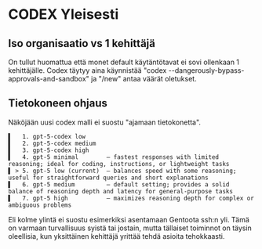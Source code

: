 # CODEX Yleisesti

## Iso organisaatio vs 1 kehittäjä
On tullut huomattua että monet default käytäntötavat ei sovi ollenkaan 1 kehittäjälle.
Codex täytyy aina käynnistää "codex --dangerously-bypass-approvals-and-sandbox" ja "/new" antaa väärät oletukset.

## Tietokoneen ohjaus
Näköjään uusi codex malli ei suostu "ajamaan tietokonetta".
```
▌   1. gpt-5-codex low
▌   2. gpt-5-codex medium
▌   3. gpt-5-codex high
▌   4. gpt-5 minimal        — fastest responses with limited reasoning; ideal for coding, instructions, or lightweight tasks
▌ > 5. gpt-5 low (current)  — balances speed with some reasoning; useful for straightforward queries and short explanations
▌   6. gpt-5 medium         — default setting; provides a solid balance of reasoning depth and latency for general-purpose tasks
▌   7. gpt-5 high           — maximizes reasoning depth for complex or ambiguous problems
```
Eli kolme ylintä ei suostu esimerkiksi asentamaan Gentoota ssh:n yli.
Tämä on varmaan turvallisuus syistä tai jostain, mutta tällaiset toiminnot on täysin oleellisia, kun yksittäinen kehittäjä yrittää tehdä asioita tehokkaasti.


